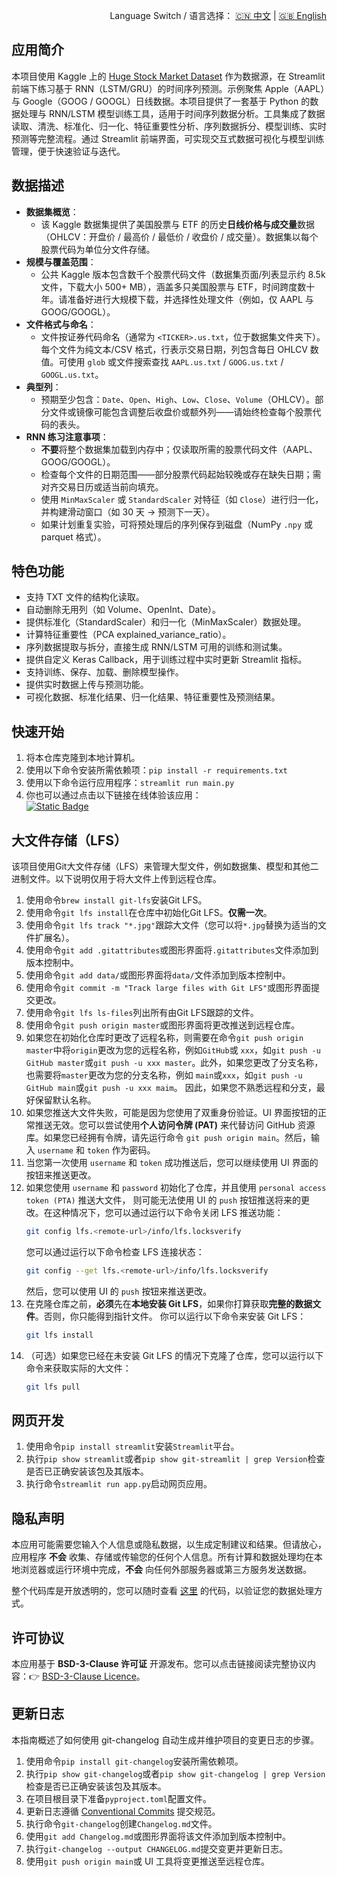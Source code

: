 <p align="right">
  Language Switch / 语言选择：
  <a href="./README.zh-CN.md">🇨🇳 中文</a> | <a href="./README.md">🇬🇧 English</a>
</p>

**应用简介**
---
本项目使用 Kaggle
上的 [Huge Stock Market Dataset](https://www.kaggle.com/datasets/borismarjanovic/price-volume-data-for-all-us-stocks-etfs)
作为数据源，在 Streamlit 前端下练习基于 RNN（LSTM/GRU）的时间序列预测。示例聚焦 Apple（AAPL）与 Google（GOOG /
GOOGL）日线数据。本项目提供了一套基于 Python 的数据处理与 RNN/LSTM
模型训练工具，适用于时间序列数据分析。工具集成了数据读取、清洗、标准化、归一化、特征重要性分析、序列数据拆分、模型训练、实时预测等完整流程。通过
Streamlit 前端界面，可实现交互式数据可视化与模型训练管理，便于快速验证与迭代。

**数据描述**
---

- **数据集概览**：
    - 该 Kaggle 数据集提供了美国股票与 ETF 的历史**日线价格与成交量**数据（OHLCV：开盘价 / 最高价 / 最低价 / 收盘价 /
      成交量）。数据集以每个股票代码为单位分文件存储。
- **规模与覆盖范围**：
    - 公共 Kaggle 版本包含数千个股票代码文件（数据集页面/列表显示约 8.5k 文件，下载大小 500+
      MB），涵盖多只美国股票与 ETF，时间跨度数十年。请准备好进行大规模下载，并选择性处理文件（例如，仅 AAPL 与 GOOG/GOOGL）。
- **文件格式与命名**：
    - 文件按证券代码命名（通常为 `<TICKER>.us.txt`，位于数据集文件夹下）。每个文件为纯文本/CSV 格式，行表示交易日期，列包含每日
      OHLCV
      数值。可使用 `glob` 或文件搜索查找 `AAPL.us.txt` / `GOOG.us.txt` / `GOOGL.us.txt`。
- **典型列**：
    - 预期至少包含：`Date`、`Open`、`High`、`Low`、`Close`、`Volume`（OHLCV）。部分文件或镜像可能包含调整后收盘价或额外列——请始终检查每个股票代码的表头。
- **RNN 练习注意事项**：
    - **不要**将整个数据集加载到内存中；仅读取所需的股票代码文件（AAPL、GOOG/GOOGL）。
    - 检查每个文件的日期范围——部分股票代码起始较晚或存在缺失日期；需对齐交易日历或适当前向填充。
    - 使用 `MinMaxScaler` 或 `StandardScaler` 对特征（如 `Close`）进行归一化，并构建滑动窗口（如 30 天 → 预测下一天）。
    - 如果计划重复实验，可将预处理后的序列保存到磁盘（NumPy `.npy` 或 parquet 格式）。

**特色功能**
---

- 支持 TXT 文件的结构化读取。
- 自动删除无用列（如 Volume、OpenInt、Date）。
- 提供标准化（StandardScaler）和归一化（MinMaxScaler）数据处理。
- 计算特征重要性（PCA explained_variance_ratio）。
- 序列数据提取与拆分，直接生成 RNN/LSTM 可用的训练和测试集。
- 提供自定义 Keras Callback，用于训练过程中实时更新 Streamlit 指标。
- 支持训练、保存、加载、删除模型操作。
- 提供实时数据上传与预测功能。
- 可视化数据、标准化结果、归一化结果、特征重要性及预测结果。

**快速开始**
---

1. 将本仓库克隆到本地计算机。
2. 使用以下命令安装所需依赖项：`pip install -r requirements.txt`
3. 使用以下命令运行应用程序：`streamlit run main.py`
4. 你也可以通过点击以下链接在线体验该应用：  
   [![Static Badge](https://img.shields.io/badge/Open%20in%20Streamlit-Daochashao-red?style=for-the-badge&logo=streamlit&labelColor=white)](https://rnn-stocks.streamlit.app/)

**大文件存储（LFS）**
---
该项目使用Git大文件存储（LFS）来管理大型文件，例如数据集、模型和其他二进制文件。以下说明仅用于将大文件上传到远程仓库。

1. 使用命令`brew install git-lfs`安装Git LFS。
2. 使用命令`git lfs install`在仓库中初始化Git LFS。**仅需一次**。
3. 使用命令`git lfs track "*.jpg"`跟踪大文件（您可以将`*.jpg`替换为适当的文件扩展名）。
4. 使用命令`git add .gitattributes`或图形界面将`.gitattributes`文件添加到版本控制中。
5. 使用命令`git add data/`或图形界面将`data/`文件添加到版本控制中。
6. 使用命令`git commit -m "Track large files with Git LFS"`或图形界面提交更改。
7. 使用命令`git lfs ls-files`列出所有由Git LFS跟踪的文件。
8. 使用命令`git push origin master`或图形界面将更改推送到远程仓库。
9. 如果您在初始化仓库时更改了远程名称，则需要在命令`git push origin master`中将`origin`更改为您的远程名称，例如`GitHub`或
   `xxx`，如`git push -u GitHub master`或`git push -u xxx master`。此外，如果您更改了分支名称，也需要将`master`更改为您的分支名称，例如
   `main`或`xxx`，如`git push -u GitHub main`或`git push -u xxx maim`。 因此，如果您不熟悉远程和分支，最好保留默认名称。
10. 如果您推送大文件失败，可能是因为您使用了双重身份验证。UI 界面按钮的正常推送无效。您可以尝试使用**个人访问令牌 (PAT)**
    来代替访问 GitHub 资源库。如果您已经拥有令牌，请先运行命令 `git push origin main`。然后，输入 `username` 和 `token`
    作为密码。
11. 当您第一次使用 `username` 和 `token` 成功推送后，您可以继续使用 UI 界面的按钮来推送更改。
12. 如果您使用 `username` 和 `password` 初始化了仓库，并且使用 `personal access token (PTA)` 推送大文件，
    则可能无法使用 UI 的 `push` 按钮推送将来的更改。在这种情况下，您可以通过运行以下命令关闭 LFS 推送功能：
    ```bash
    git config lfs.<remote-url>/info/lfs.locksverify
    ```
    您可以通过运行以下命令检查 LFS 连接状态：
    ```bash
    git config --get lfs.<remote-url>/info/lfs.locksverify
    ```
    然后，您可以使用 UI 的 `push` 按钮来推送更改。
13. 在克隆仓库之前，**必须**先在**本地安装 Git LFS**，如果你打算获取**完整的数据文件**。否则，你只能得到指针文件。
    你可以运行以下命令来安装 Git LFS：
    ```bash
    git lfs install
    ```
14. （可选）如果您已经在未安装 Git LFS 的情况下克隆了仓库，您可以运行以下命令来获取实际的大文件：
    ```bash
    git lfs pull
    ```

**网页开发**
---

1. 使用命令`pip install streamlit`安装`Streamlit`平台。
2. 执行`pip show streamlit`或者`pip show git-streamlit | grep Version`检查是否已正确安装该包及其版本。
3. 执行命令`streamlit run app.py`启动网页应用。

**隐私声明**
---
本应用可能需要您输入个人信息或隐私数据，以生成定制建议和结果。但请放心，应用程序 **不会**
收集、存储或传输您的任何个人信息。所有计算和数据处理均在本地浏览器或运行环境中完成，**不会** 向任何外部服务器或第三方服务发送数据。

整个代码库是开放透明的，您可以随时查看 [这里](./) 的代码，以验证您的数据处理方式。

**许可协议**
---
本应用基于 **BSD-3-Clause 许可证** 开源发布。您可以点击链接阅读完整协议内容：👉 [BSD-3-Clause Licence](./LICENSE)。

**更新日志**
---
本指南概述了如何使用 git-changelog 自动生成并维护项目的变更日志的步骤。

1. 使用命令`pip install git-changelog`安装所需依赖项。
2. 执行`pip show git-changelog`或者`pip show git-changelog | grep Version`检查是否已正确安装该包及其版本。
3. 在项目根目录下准备`pyproject.toml`配置文件。
4. 更新日志遵循 [Conventional Commits](https://www.conventionalcommits.org/zh-hans/v1.0.0/) 提交规范。
5. 执行命令`git-changelog`创建`Changelog.md`文件。
6. 使用`git add Changelog.md`或图形界面将该文件添加到版本控制中。
7. 执行`git-changelog --output CHANGELOG.md`提交变更并更新日志。
8. 使用`git push origin main`或 UI 工具将变更推送至远程仓库。
